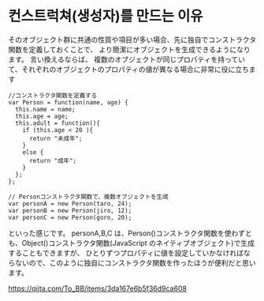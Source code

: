 # 컨스트럭쳐(생성자)를 만드는 이유

そのオブジェクト群に共通の性質や項目が多い場合、先に独自でコンストラクタ関数を定義しておくことで、
より簡潔にオブジェクトを生成できるようになります。
言い換えるならば、
複数のオブジェクトが同じプロパティを持っていて、それぞれのオブジェクトのプロパティの値が異なる場合に非常に役に立ちます

```
//コンストラクタ関数を定義する
var Person = function(name, age) {
  this.name = name;
  this.age = age;
  this.adult = function(){
    if (this.age < 20 ){
      return "未成年";
    }
    else {
      return "成年";
    }
  };
};

// Personコンストラクタ関数で、複数オブジェクトを生成
var personA = new Person(taro, 24);
var personB = new Person(jiro, 12);
var personC = new Person(goro, 20);
```

といった感じです。
personA,B,C は、Person()コンストラクタ関数を使わずとも、Object()コンストラクタ関数(JavaScript のネイティブオブジェクト)で生成することもできますが、
ひとりずつプロパティに値を設定していかなければならないので、このように独自にコンストラクタ関数を作ったほうが便利だと思います。

https://qiita.com/To_BB/items/3da167e6b5f36d9ca608
